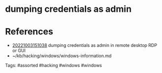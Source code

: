 # dumping credentials as admin

# References
- [20221003151038](/zet/20221003151038/README.md) dumping credentials as admin in remote desktop RDP or GUI
- ~/kb/hacking/windows/windows-information.md

Tags:
    #assorted #hacking #windows #windows
